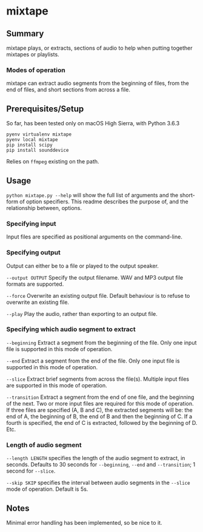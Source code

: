 # mixtape

## Summary

mixtape plays, or extracts, sections of audio to help when putting together mixtapes or playlists.

### Modes of operation

mixtape can extract audio segments from the beginning of files, from the end of files, and short sections from across a file.

## Prerequisites/Setup

So far, has been tested only on macOS High Sierra, with Python 3.6.3

```
pyenv virtualenv mixtape
pyenv local mixtape
pip install scipy
pip install sounddevice
```

Relies on `ffmpeg` existing on the path.

## Usage

`python mixtape.py --help` will show the full list of arguments and the short-form of option specifiers. This readme describes the purpose of, and the relationship between, options.

### Specifying input

Input files are specified as positional arguments on the command-line.  

### Specifying output

Output can either be to a file or played to the output speaker.

`--output OUTPUT` Specify the output filename. WAV and MP3 output file formats are supported.

`--force` Overwrite an existing output file. Default behaviour is to refuse to overwrite an existing file.

`--play` Play the audio, rather than exporting to an output file.

### Specifying which audio segment to extract

`--beginning` Extract a segment from the beginning of the file. Only one input file is supported in this mode of operation.

`--end` Extract a segment from the end of the file. Only one input file is supported in this mode of operation.

`--slice` Extract brief segments from across the file(s). Multiple input files are supported in this mode of operation.

`--transition` Extract a segment from the end of one file, and the beginning of the next. Two or more input files are required for this mode of operation. If three files are specified (A, B and C), the extracted segments will be: the end of A, the beginning of B, the end of B and then the beginning of C. If a fourth is specified, the end of C is extracted, followed by the beginning of D. Etc.

### Length of audio segment

`--length LENGTH` specifies the length of the audio segment to extract, in seconds. Defaults to 30 seconds for `--beginning`, `--end` and `--transition`; 1 second for `--slice`.

`--skip SKIP` specifies the interval between audio segments in the `--slice` mode of operation. Default is 5s.

## Notes

Minimal error handling has been implemented, so be nice to it.
